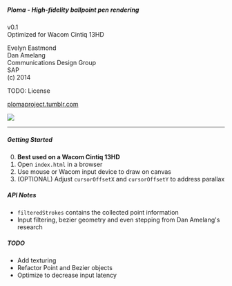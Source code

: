 ##### Ploma - High-fidelity ballpoint pen rendering
v0.1  
Optimized for Wacom Cintiq 13HD  

Evelyn Eastmond  
Dan Amelang  
Communications Design Group  
SAP  
(c) 2014  
  
TODO: License  
  
[plomaproject.tumblr.com](http://plomaproject.tumblr.com)  
  
![](http://38.media.tumblr.com/2bd5a0e58685fc5f5e92ae5d67cd9da6/tumblr_ne0yxflMCX1tvh0uyo1_500.png)

------------

##### Getting Started

0. **Best used on a Wacom Cintiq 13HD**
1. Open `index.html` in a browser
2. Use mouse or Wacom input device to draw on canvas
3. (OPTIONAL) Adjust `cursorOffsetX` and `cursorOffsetY` to address parallax

##### API Notes

* `filteredStrokes` contains the collected point information
* Input filtering, bezier geometry and even stepping from Dan Amelang's research

##### TODO

* Add texturing
* Refactor Point and Bezier objects
* Optimize to decrease input latency
